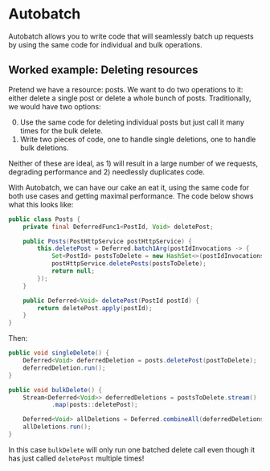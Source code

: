 Autobatch
===

Autobatch allows you to write code that will seamlessly batch up requests
by using the same code for individual and bulk operations.
  
Worked example: Deleting resources
---

Pretend we have a resource: posts. We want to do two operations to it:
either delete a single post or delete a whole bunch of posts.
Traditionally, we would have two options:

0. Use the same code for deleting individual posts but just call it
   many times for the bulk delete.
0. Write two pieces of code, one to handle single deletions, one to
   handle bulk deletions.
   
Neither of these are ideal, as 1) will result in a large number of
we requests, degrading performance and 2) needlessly duplicates code.

With Autobatch, we can have our cake an eat it, using the same code
for both use cases and getting maximal performance. The code below
shows what this looks like:

```java
public class Posts {
    private final DeferredFunc1<PostId, Void> deletePost;

    public Posts(PostHttpService postHttpService) {
        this.deletePost = Deferred.batch1Arg(postIdInvocations -> {
            Set<PostId> postsToDelete = new HashSet<>(postIdInvocations);
            postHttpService.deletePosts(postsToDelete);
            return null;
        });
    }

    public Deferred<Void> deletePost(PostId postId) {
        return deletePost.apply(postId);
    }
}
```

Then:

```java
public void singleDelete() {
    Deferred<Void> deferredDeletion = posts.deletePost(postToDelete);
    deferredDeletion.run();
}

public void bulkDelete() {
    Stream<Deferred<Void>> deferredDeletions = postsToDelete.stream()
            .map(posts::deletePost);

    Deferred<Void> allDeletions = Deferred.combineAll(deferredDeletions, voids -> null);
    allDeletions.run();
}
```

In this case `bulkDelete` will only run one batched delete call even
though it has just called `deletePost` multiple times!